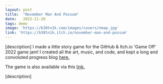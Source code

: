 ```yaml
---
layout: post
title:  "November Man And Possum"
date:   2022-11-28
tags: demo
image: 'https://b38tn1k.com/images/covers/nmap.jpg'
link: 'https://b38tn1k.itch.io/november-man-and-possum'
---
```

[description]
I made a little story game for the GitHub & Itch.io 'Game Off' 2022 game jam! I created all the art, music, and code, and kept a long and convoluted progress blog [here.](https://b38tn1k.com/code/fun/game/november/2022/10/01/novegamehack/#darkmode)

The game is also available via this [link.](https://b38tn1k.com/november/)

[description]
